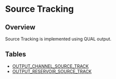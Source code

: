 # Source Tracking

## Overview

Source Tracking is implemented using QUAL output.

## Tables

- [OUTPUT_CHANNEL_SOURCE_TRACK](Output-Channel#OutputChannel-output_channel_source_track)
- [OUTPUT_RESERVOIR_SOURCE_TRACK](Output-Reservoir#OutputReservoir-output_reservoir_source_track)






